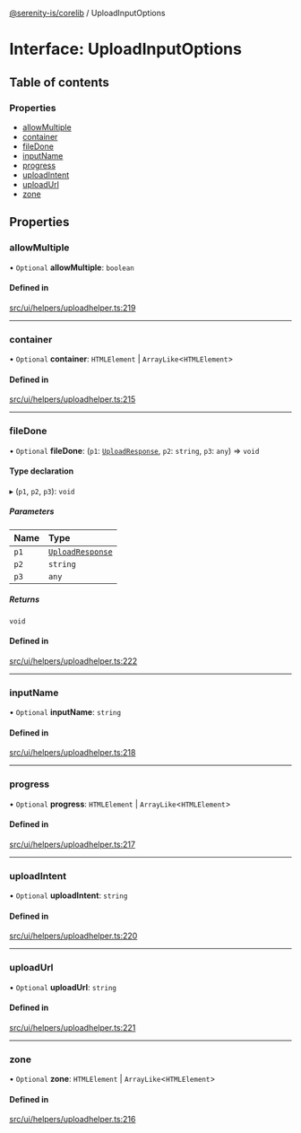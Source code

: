 [@serenity-is/corelib](../README.md) / UploadInputOptions

# Interface: UploadInputOptions

## Table of contents

### Properties

- [allowMultiple](UploadInputOptions.md#allowmultiple)
- [container](UploadInputOptions.md#container)
- [fileDone](UploadInputOptions.md#filedone)
- [inputName](UploadInputOptions.md#inputname)
- [progress](UploadInputOptions.md#progress)
- [uploadIntent](UploadInputOptions.md#uploadintent)
- [uploadUrl](UploadInputOptions.md#uploadurl)
- [zone](UploadInputOptions.md#zone)

## Properties

### allowMultiple

• `Optional` **allowMultiple**: `boolean`

#### Defined in

[src/ui/helpers/uploadhelper.ts:219](https://github.com/serenity-is/serenity/blob/master/packages/corelib/src/ui/helpers/uploadhelper.ts#L219)

___

### container

• `Optional` **container**: `HTMLElement` \| `ArrayLike`\<`HTMLElement`\>

#### Defined in

[src/ui/helpers/uploadhelper.ts:215](https://github.com/serenity-is/serenity/blob/master/packages/corelib/src/ui/helpers/uploadhelper.ts#L215)

___

### fileDone

• `Optional` **fileDone**: (`p1`: [`UploadResponse`](UploadResponse.md), `p2`: `string`, `p3`: `any`) => `void`

#### Type declaration

▸ (`p1`, `p2`, `p3`): `void`

##### Parameters

| Name | Type |
| :------ | :------ |
| `p1` | [`UploadResponse`](UploadResponse.md) |
| `p2` | `string` |
| `p3` | `any` |

##### Returns

`void`

#### Defined in

[src/ui/helpers/uploadhelper.ts:222](https://github.com/serenity-is/serenity/blob/master/packages/corelib/src/ui/helpers/uploadhelper.ts#L222)

___

### inputName

• `Optional` **inputName**: `string`

#### Defined in

[src/ui/helpers/uploadhelper.ts:218](https://github.com/serenity-is/serenity/blob/master/packages/corelib/src/ui/helpers/uploadhelper.ts#L218)

___

### progress

• `Optional` **progress**: `HTMLElement` \| `ArrayLike`\<`HTMLElement`\>

#### Defined in

[src/ui/helpers/uploadhelper.ts:217](https://github.com/serenity-is/serenity/blob/master/packages/corelib/src/ui/helpers/uploadhelper.ts#L217)

___

### uploadIntent

• `Optional` **uploadIntent**: `string`

#### Defined in

[src/ui/helpers/uploadhelper.ts:220](https://github.com/serenity-is/serenity/blob/master/packages/corelib/src/ui/helpers/uploadhelper.ts#L220)

___

### uploadUrl

• `Optional` **uploadUrl**: `string`

#### Defined in

[src/ui/helpers/uploadhelper.ts:221](https://github.com/serenity-is/serenity/blob/master/packages/corelib/src/ui/helpers/uploadhelper.ts#L221)

___

### zone

• `Optional` **zone**: `HTMLElement` \| `ArrayLike`\<`HTMLElement`\>

#### Defined in

[src/ui/helpers/uploadhelper.ts:216](https://github.com/serenity-is/serenity/blob/master/packages/corelib/src/ui/helpers/uploadhelper.ts#L216)
